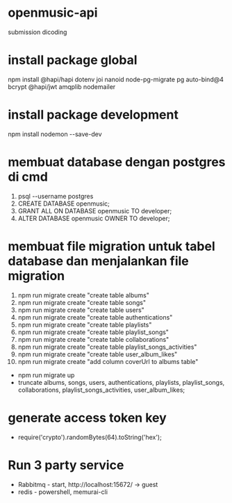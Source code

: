 # openmusic-api
submission dicoding

# install package global
npm install @hapi/hapi dotenv joi nanoid node-pg-migrate pg auto-bind@4 bcrypt @hapi/jwt amqplib nodemailer

# install package development
npm install nodemon --save-dev

# membuat database dengan postgres di cmd
1. psql --username postgres
2. CREATE DATABASE openmusic;
3. GRANT ALL ON DATABASE openmusic TO developer;
4. ALTER DATABASE openmusic OWNER TO developer;

# membuat file migration untuk tabel database dan menjalankan file migration
1. npm run migrate create "create table albums"
2. npm run migrate create "create table songs"
3. npm run migrate create "create table users"
4. npm run migrate create "create table authentications"
5. npm run migrate create "create table playlists"
6. npm run migrate create "create table playlist_songs"
7. npm run migrate create "create table collaborations"
8. npm run migrate create "create table playlist_songs_activities"
9. npm run migrate create "create table user_album_likes"
9. npm run migrate create "add column coverUrl to albums table"
- npm run migrate up
- truncate albums, songs, users, authentications, playlists, playlist_songs, collaborations, playlist_songs_activities, user_album_likes;

# generate access token key
- require('crypto').randomBytes(64).toString('hex');

# Run 3 party service
- Rabbitmq - start, http://localhost:15672/ -> guest
- redis - powershell, memurai-cli
